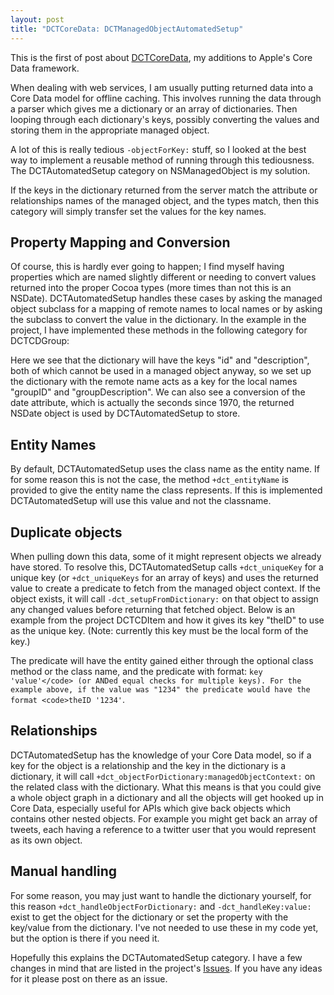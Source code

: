 ```yaml
---
layout: post
title: "DCTCoreData: DCTManagedObjectAutomatedSetup"
---
```


This is the first of post about [DCTCoreData](http://github.com/danielctull/DCTCoreData), my additions to Apple's Core Data framework.

When dealing with web services, I am usually putting returned data into a Core Data model for offline caching. This involves running the data through a parser which gives me a dictionary or an array of dictionaries. Then looping through each dictionary's keys, possibly converting the values and storing them in the appropriate managed object.

A lot of this is really tedious <code>-objectForKey:</code> stuff, so I looked at the best way to implement a reusable method of running through this tediousness. The DCTAutomatedSetup category on NSManagedObject is my solution.

If the keys in the dictionary returned from the server match the attribute or relationships names of the managed object, and the types match, then this category will simply transfer set the values for the key names.

Property Mapping and Conversion
-------------------------------

Of course, this is hardly ever going to happen; I find myself having properties which are named slightly different or needing to convert values returned into the proper Cocoa types (more times than not this is an NSDate). DCTAutomatedSetup handles these cases by asking the managed object subclass for a mapping of remote names to local names or by asking the subclass to convert the value in the dictionary. In the example in the project, I have implemented these methods in the following category for DCTCDGroup:

<script src="http://gist.github.com/616011.js">
</script>
Here we see that the dictionary will have the keys "id" and "description", both of which cannot be used in a managed object anyway, so we set up the dictionary with the remote name acts as a key for the local names "groupID" and "groupDescription". We can also see a conversion of the date attribute, which is actually the seconds since 1970, the returned NSDate object is used by DCTAutomatedSetup to store.

Entity Names
------------

By default, DCTAutomatedSetup uses the class name as the entity name. If for some reason this is not the case, the method <code>+dct\_entityName</code> is provided to give the entity name the class represents. If this is implemented DCTAutomatedSetup will use this value and not the classname.

Duplicate objects
-----------------

When pulling down this data, some of it might represent objects we already have stored. To resolve this, DCTAutomatedSetup calls <code>+dct\_uniqueKey</code> for a unique key (or <code>+dct\_uniqueKeys</code> for an array of keys) and uses the returned value to create a predicate to fetch from the managed object context. If the object exists, it will call <code>-dct\_setupFromDictionary:</code> on that object to assign any changed values before returning that fetched object. Below is an example from the project DCTCDItem and how it gives its key "theID" to use as the unique key. (Note: currently this key must be the local form of the key.)

<script src="http://gist.github.com/616038.js">
</script>
The predicate will have the entity gained either through the optional class method or the class name, and the predicate with format: <code>key  'value'&lt;/code&gt; (or ANDed equal checks for multiple keys). For the example above, if the value was "1234" the predicate would have the format &lt;code&gt;theID  '1234'</code>.

Relationships
-------------

DCTAutomatedSetup has the knowledge of your Core Data model, so if a key for the object is a relationship and the key in the dictionary is a dictionary, it will call <code>+dct\_objectForDictionary:managedObjectContext:</code> on the related class with the dictionary. What this means is that you could give a whole object graph in a dictionary and all the objects will get hooked up in Core Data, especially useful for APIs which give back objects which contains other nested objects. For example you might get back an array of tweets, each having a reference to a twitter user that you would represent as its own object.

Manual handling
---------------

For some reason, you may just want to handle the dictionary yourself, for this reason <code>+dct\_handleObjectForDictionary:</code> and <code>-dct\_handleKey:value:</code> exist to get the object for the dictionary or set the property with the key/value from the dictionary. I've not needed to use these in my code yet, but the option is there if you need it.

Hopefully this explains the DCTAutomatedSetup category. I have a few changes in mind that are listed in the project's [Issues](http://github.com/danielctull/DCTCoreData/issues). If you have any ideas for it please post on there as an issue.
